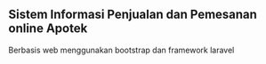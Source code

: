 ## Sistem Informasi Penjualan dan Pemesanan online Apotek 
Berbasis web menggunakan bootstrap dan framework laravel
